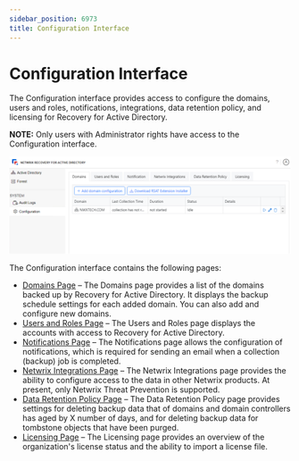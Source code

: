 ```yaml
---
sidebar_position: 6973
title: Configuration Interface
---
```


# Configuration Interface

The Configuration interface provides access to configure the domains, users and roles, notifications, integrations, data retention policy, and licensing for Recovery for Active Directory.

**NOTE:** Only users with Administrator rights have access to the Configuration interface.

![Domains Page](../../../../../../static/images/RecoveryForActiveDirectory_2.6/Content/Resources/Images/RecoveryForActiveDirectory/Console/Configuration/Domains.png "Domains Page")

The Configuration interface contains the following pages:

* [Domains Page](Domain "Domains Page") – The Domains page provides a list of the domains backed up by Recovery for Active Directory. It displays the backup schedule settings for each added domain. You can also add and configure new domains.
* [Users and Roles Page](Roles "Users and Roles Page") – The Users and Roles page displays the accounts with access to Recovery for Active Directory.
* [Notifications Page](Notifications "Notifications Page") – The Notifications page allows the configuration of notifications, which is required for sending an email when a collection (backup) job is completed.
* [Netwrix Integrations Page](Integration "Netwrix Integrations Page") – The Netwrix Integrations page provides the ability to configure access to the data in other Netwrix products. At present, only Netwrix Threat Prevention is supported.
* [Data Retention Policy Page](DataRetention "Data Retention Policy Page") – The Data Retention Policy page provides settings for deleting backup data that of domains and domain controllers has aged by X number of days, and for deleting backup data for tombstone objects that have been purged.
* [Licensing Page](Licensing "Licensing Page") – The Licensing page provides an overview of the organization's license status and the ability to import a license file.
